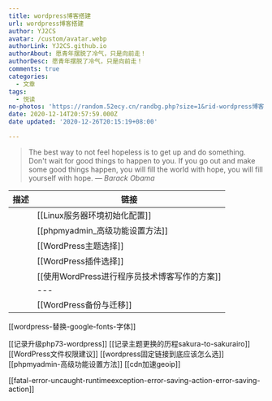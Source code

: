 ```yaml
---
title: wordpress博客搭建
url: wordpress博客搭建
author: YJ2CS
avatar: /custom/avatar.webp
authorLink: YJ2CS.github.io
authorAbout: 愿青年摆脱了冷气，只是向前走！
authorDesc: 愿青年摆脱了冷气，只是向前走！
comments: true
categories:
  - 文章
tags:
  - 悦读
no-photos: 'https://random.52ecy.cn/randbg.php?size=1&rid-wordpress博客搭建'
date: 2020-12-14T20:57:59.000Z
date updated: '2020-12-26T20:15:19+08:00'

---
```


> The best way to not feel hopeless is to get up and do something. Don't wait for good things to happen to you. If you go out and make some good things happen, you will fill the world with hope, you will fill yourself with hope.
> — <cite>Barack Obama</cite>

| 描述 | 链接                            |
| -- | ----------------------------- |
|    | [[Linux服务器环境初始化配置]]           |
|    | [[phpmyadmin_高级功能设置方法]]       |
|    | [[WordPress主题选择]]             |
|    | [[WordPress插件选择]]             |
|    | [[使用WordPress进行程序员技术博客写作的方案]] |
|    | ---                           |
|    | [[WordPress备份与迁移]]            |

[[wordpress-替换-google-fonts-字体]]

[[记录升级php73-wordpress]]
[[记录主题更换的历程sakura-to-sakurairo]]
[[WordPress文件权限建议]]
[[wordpress固定链接到底应该怎么选]]
[[phpmyadmin-高级功能设置方法]]
[[cdn加速geoip]]

[[fatal-error-uncaught-runtimeexception-error-saving-action-error-saving-action]]